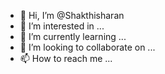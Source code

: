 - 👋 Hi, I’m @Shakthisharan
- 👀 I’m interested in ...
- 🌱 I’m currently learning ...
- 💞️ I’m looking to collaborate on ...
- 📫 How to reach me ...

<!---
Shakthisharan/Shakthisharan is a ✨ special ✨ repository because its `README.md` (this file) appears on your GitHub profile.
You can click the Preview link to take a look at your changes.
--->

